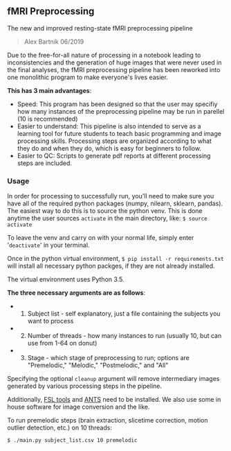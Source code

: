 fMRI Preprocessing
----------------------------------------------

The new and improved resting-state fMRI preprocessing pipeline

> Alex Bartnik 06/2019

Due to the free-for-all nature of processing in a notebook leading to inconsistencies
and the generation of huge images that were never used in the final analyses,
the fMRI preprocessing pipeline has been reworked into one monolithic program
to make everyone's lives easier.

**This has 3  main advantages**:
 - Speed: This program has been designed so that the user may specifiy 
	      how many instances of the preprocessing pipeline may be run
	      in parellel (10 is recommended)
- Easier to understand: This pipeline is also intended to serve as a learning 
		tool for future students to teach basic programming and image processing skills. Processing steps are organized according to what they do and when they do, which is easy for beginners to follow.
- Easier to QC: Scripts to generate pdf reports at different processing steps
		are included.


### Usage
In order for processing to successfully run, you'll need to make sure you have all of the
required python packages (numpy, nilearn, sklearn, pandas). The easiest way to do this is to source the python venv. This is done anytime the user sources `activate` in the main directory, like:
`$ source activate`
 
To leave the venv and carry on with your normal life, simply enter '`deactivate`' in your terminal.

Once in the python virtual environment, `$ pip install -r requirements.txt` will install all necessary python packges, if they are not already installed.

The virtual environment uses Python 3.5.

**The three necessary arguments are as follows**:
 - 1) Subject list - self explanatory, just a file containing the subjects you want to process
 - 2) Number of threads - how many instances to run (usually 10, but can use from 1-64 on donut)
 - 3) Stage - which stage of preprocessing to run; options are "Premelodic," "Melodic," "Postmelodic," and "All"

 Specifying the optional `cleanup` argument will remove intermediary images generated by various processing steps in the pipeline.

Additionally, [FSL tools](https://fsl.fmrib.ox.ac.uk/fsl/fslwiki) and [ANTS](http://stnava.github.io/ANTs/) need to be installed. We also use some
in house software for image conversion and the like.

To run premelodic steps (brain extraction, slicetime correction, motion outlier detection, etc.) on 10 threads:

`$ ./main.py subject_list.csv 10 premelodic`


